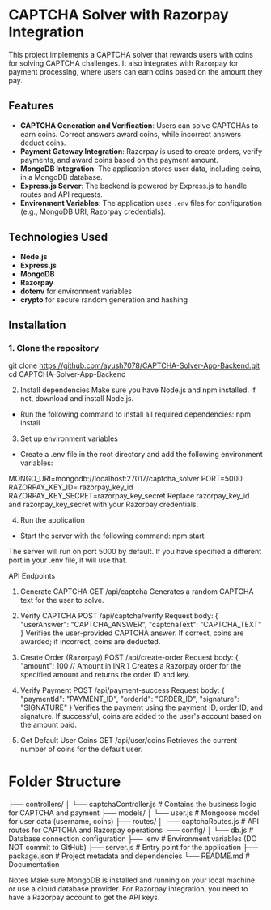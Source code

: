 # CAPTCHA Solver with Razorpay Integration

This project implements a CAPTCHA solver that rewards users with coins for solving CAPTCHA challenges. It also integrates with Razorpay for payment processing, where users can earn coins based on the amount they pay.

## Features

- **CAPTCHA Generation and Verification**: Users can solve CAPTCHAs to earn coins. Correct answers award coins, while incorrect answers deduct coins.
- **Payment Gateway Integration**: Razorpay is used to create orders, verify payments, and award coins based on the payment amount.
- **MongoDB Integration**: The application stores user data, including coins, in a MongoDB database.
- **Express.js Server**: The backend is powered by Express.js to handle routes and API requests.
- **Environment Variables**: The application uses `.env` files for configuration (e.g., MongoDB URI, Razorpay credentials).

## Technologies Used

- **Node.js**
- **Express.js**
- **MongoDB**
- **Razorpay**
- **dotenv** for environment variables
- **crypto** for secure random generation and hashing

## Installation

### 1. Clone the repository

git clone https://github.com/ayush7078/CAPTCHA-Solver-App-Backend.git
cd CAPTCHA-Solver-App-Backend

2. Install dependencies
Make sure you have Node.js and npm installed. If not, download and install Node.js.

- Run the following command to install all required dependencies:
npm install

3. Set up environment variables
- Create a .env file in the root directory and add the following environment variables:

MONGO_URI=mongodb://localhost:27017/captcha_solver
PORT=5000
RAZORPAY_KEY_ID= razorpay_key_id
RAZORPAY_KEY_SECRET=razorpay_key_secret
Replace razorpay_key_id and razorpay_key_secret with your Razorpay credentials.

4. Run the application

- Start the server with the following command:
npm start

The server will run on port 5000 by default. If you have specified a different port in your .env file, it will use that.

API Endpoints
1. Generate CAPTCHA
GET /api/captcha
Generates a random CAPTCHA text for the user to solve.

2. Verify CAPTCHA
POST /api/captcha/verify
Request body:
{
  "userAnswer": "CAPTCHA_ANSWER",
  "captchaText": "CAPTCHA_TEXT"
}
Verifies the user-provided CAPTCHA answer. If correct, coins are awarded; if incorrect, coins are deducted.

3. Create Order (Razorpay)
POST /api/create-order
Request body:
{
  "amount": 100 // Amount in INR
}
Creates a Razorpay order for the specified amount and returns the order ID and key.

4. Verify Payment
POST /api/payment-success
Request body:
{
  "paymentId": "PAYMENT_ID",
  "orderId": "ORDER_ID",
  "signature": "SIGNATURE"
}
Verifies the payment using the payment ID, order ID, and signature. If successful, coins are added to the user's account based on the amount paid.

5. Get Default User Coins
GET /api/user/coins
Retrieves the current number of coins for the default user.

# Folder Structure

├── controllers/
│   └── captchaController.js      # Contains the business logic for CAPTCHA and payment
├── models/
│   └── user.js                   # Mongoose model for user data (username, coins)
├── routes/
│   └── captchaRoutes.js          # API routes for CAPTCHA and Razorpay operations
├── config/
│   └── db.js                     # Database connection configuration
├── .env                           # Environment variables (DO NOT commit to GitHub)
├── server.js                      # Entry point for the application
├── package.json                   # Project metadata and dependencies
└── README.md                      # Documentation


Notes
Make sure MongoDB is installed and running on your local machine or use a cloud database provider.
For Razorpay integration, you need to have a Razorpay account to get the API keys.